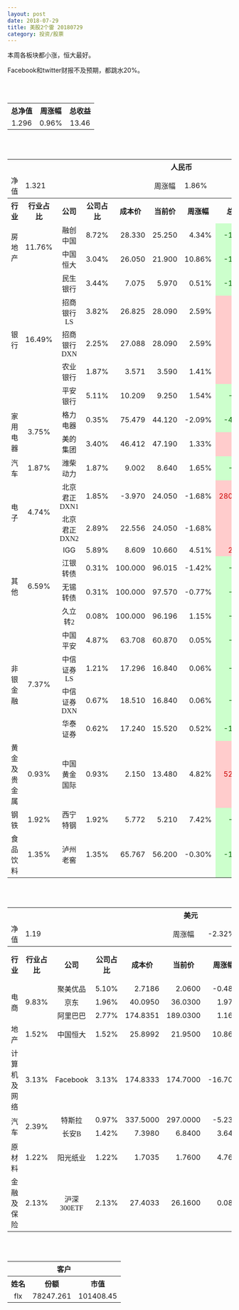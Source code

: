 ```yaml
---
layout: post
date: 2018-07-29
title: 美股2个雷 20180729
category: 投资/股票
---
```


本周各板块都小涨，恒大最好。

Facebook和twitter财报不及预期，都跳水20%。

<br/>
<br/>

<table cellspacing="0" border="0">
	<tr>
		<th height="21" align="center"><font face="Noto Sans CJK SC Regular">总净值</font></th>
		<th align="center"><font face="Noto Sans CJK SC Regular">周涨幅</font></th>
		<th align="center"><font face="Noto Sans CJK SC Regular">总收益</font></th>
	</tr>
	<tr>
		<td height="17" align="center" sdval="1.296" sdnum="1033;0;0.000">1.296</td>
		<td align="center" sdval="0.0096" sdnum="1033;0;0.00%">0.96%</td>
		<td align="center" sdval="13.46" sdnum="1033;0;0.00">13.46</td>
	</tr>
</table>
<br />
<br />
<table>
	<tr>
		<th colspan="11"  height="21" align="center" valign="middle"><font face="Noto Sans CJK SC Regular">人民币</font></th>
		</tr>
	<tr>
		<td height="17" align="center"><font face="Noto Sans CJK SC Regular">净值</font></td>
		<td colspan="4"  align="left" valign="middle" sdval="1.321" sdnum="1033;">1.321</td>
		<td align="center"><font face="Noto Sans CJK SC Regular">周涨幅</font></td>
		<td colspan="5"  align="left" valign="middle" sdval="0.0186" sdnum="1033;0;0.00%">1.86%</td>
		</tr>
	<tr>
		<th height="22" align="center" valign="middle"><font face="Noto Sans CJK SC Regular">行业</font></th>
		<th align="center" valign="middle"><font face="Noto Sans CJK SC Regular">行业占比</font></th>
		<th align="center"><font face="Noto Sans CJK SC Regular">公司</font></th>
		<th align="center"><font face="Noto Sans CJK SC Regular">公司占比</font></th>
		<th align="center"><font face="Noto Sans CJK SC Regular">成本价</font></th>
		<th align="center"><font face="Noto Sans CJK SC Regular">当前价</font></th>
		<th align="center"><font face="Noto Sans CJK SC Regular">周涨幅</font></th>
		<th align="center"><font face="Noto Sans CJK SC Regular">总涨幅</font></th>
		<th align="left"><font face="Noto Sans CJK SC Regular">下一阶梯</font></th>
		<th align="left"><font face="Noto Sans CJK SC Regular">浮动止损价</font></th>
		<th align="center"><font face="Noto Sans CJK SC Regular">止损价</font></th>
	</tr>
	<tr>
		<td rowspan="2"  height="34" align="center" valign="middle"><font face="Noto Sans CJK SC Regular">房地产</font></td>
		<td rowspan="2"  align="center" valign="middle" sdval="0.1176" sdnum="1033;0;0.00%">11.76%</td>
		<td align="center"><font face="Noto Sans CJK SC Regular">融创中国</font></td>
		<td align="right" sdval="0.0872" sdnum="1033;0;0.00%">8.72%</td>
		<td align="right" sdval="28.33" sdnum="1033;0;0.000">28.330</td>
		<td align="right" sdval="25.25" sdnum="1033;0;0.000">25.250</td>
		<td align="right" sdval="0.0434" sdnum="1033;0;0.00%">4.34%</td>
		<td align="right" bgcolor="#CCFFCC" sdval="-0.110118672785034" sdnum="1033;0;0.00%"><font color="#006600">-11.01%</font></td>
		<td align="right" sdval="35.4125" sdnum="1033;0;0.000">35.413</td>
		<td align="right" sdval="0" sdnum="1033;0;0.000">0.000</td>
		<td align="right" sdval="0" sdnum="1033;0;0.000">0.000</td>
	</tr>
	<tr>
		<td align="center"><font face="Noto Sans CJK SC Regular">中国恒大</font></td>
		<td align="right" sdval="0.0304" sdnum="1033;0;0.00%">3.04%</td>
		<td align="right" sdval="26.05" sdnum="1033;0;0.000">26.050</td>
		<td align="right" sdval="21.9" sdnum="1033;0;0.000">21.900</td>
		<td align="right" sdval="0.1086" sdnum="1033;0;0.00%">10.86%</td>
		<td align="right" bgcolor="#CCFFCC" sdval="-0.160709021113244" sdnum="1033;0;0.00%"><font color="#006600">-16.07%</font></td>
		<td align="right" sdval="32.5625" sdnum="1033;0;0.000">32.563</td>
		<td align="right" sdval="0" sdnum="1033;0;0.000">0.000</td>
		<td align="right" sdval="0" sdnum="1033;0;0.000">0.000</td>
	</tr>
	<tr>
		<td rowspan="5"  height="93" align="center" valign="middle"><font face="Noto Sans CJK SC Regular">银行</font></td>
		<td rowspan="5"  align="center" valign="middle" sdval="0.1649" sdnum="1033;0;0.00%">16.49%</td>
		<td align="center"><font face="Noto Sans CJK SC Regular">民生银行</font></td>
		<td align="right" sdval="0.0344" sdnum="1033;0;0.00%">3.44%</td>
		<td align="right" sdval="7.075" sdnum="1033;0;0.000">7.075</td>
		<td align="right" sdval="5.97" sdnum="1033;0;0.000">5.970</td>
		<td align="right" sdval="0.0051" sdnum="1033;0;0.00%">0.51%</td>
		<td align="right" bgcolor="#CCFFCC" sdval="-0.157583745583039" sdnum="1033;0;0.00%"><font color="#006600">-15.76%</font></td>
		<td align="right" sdval="8.84375" sdnum="1033;0;0.000">8.844</td>
		<td align="right" sdval="0" sdnum="1033;0;0.000">0.000</td>
		<td align="right" sdval="0" sdnum="1033;0;0.000">0.000</td>
	</tr>
	<tr>
		<td align="center"><font face="Noto Sans CJK SC Regular">招商银行LS</font></td>
		<td align="right" sdval="0.0382" sdnum="1033;0;0.00%">3.82%</td>
		<td align="right" sdval="26.825" sdnum="1033;0;0.000">26.825</td>
		<td align="right" sdval="28.09" sdnum="1033;0;0.000">28.090</td>
		<td align="right" sdval="0.0259" sdnum="1033;0;0.00%">2.59%</td>
		<td align="right" bgcolor="#FFCCCC" sdval="0.0457575023299162" sdnum="1033;0;0.00%"><font color="#CC0000">4.58%</font></td>
		<td align="right" sdval="33.53125" sdnum="1033;0;0.000">33.531</td>
		<td align="right" sdval="0" sdnum="1033;0;0.000">0.000</td>
		<td align="right" sdval="0" sdnum="1033;0;0.000">0.000</td>
	</tr>
	<tr>
		<td align="center"><font face="Noto Sans CJK SC Regular">招商银行DXN</font></td>
		<td align="right" sdval="0.0225" sdnum="1033;0;0.00%">2.25%</td>
		<td align="right" sdval="27.088" sdnum="1033;0;0.000">27.088</td>
		<td align="right" sdval="28.09" sdnum="1033;0;0.000">28.090</td>
		<td align="right" sdval="0.0259" sdnum="1033;0;0.00%">2.59%</td>
		<td align="right" bgcolor="#FFCCCC" sdval="0.0355905493207322" sdnum="1033;0;0.00%"><font color="#CC0000">3.56%</font></td>
		<td align="right" sdval="33.86" sdnum="1033;0;0.000">33.860</td>
		<td align="right" sdval="0" sdnum="1033;0;0.000">0.000</td>
		<td align="right" sdval="0" sdnum="1033;0;0.000">0.000</td>
	</tr>
	<tr>
		<td align="center"><font face="Noto Sans CJK SC Regular">农业银行</font></td>
		<td align="right" sdval="0.0187" sdnum="1033;0;0.00%">1.87%</td>
		<td align="right" sdval="3.571" sdnum="1033;0;0.000">3.571</td>
		<td align="right" sdval="3.59" sdnum="1033;0;0.000">3.590</td>
		<td align="right" sdval="0.0141" sdnum="1033;0;0.00%">1.41%</td>
		<td align="right" bgcolor="#FFCCCC" sdval="0.00392063847661706" sdnum="1033;0;0.00%"><font color="#CC0000">0.39%</font></td>
		<td align="right" sdval="4.46375" sdnum="1033;0;0.000">4.464</td>
		<td align="right" sdval="0" sdnum="1033;0;0.000">0.000</td>
		<td align="right" sdval="0" sdnum="1033;0;0.000">0.000</td>
	</tr>
	<tr>
		<td align="center"><font face="Noto Sans CJK SC Regular">平安银行</font></td>
		<td align="right" sdval="0.0511" sdnum="1033;0;0.00%">5.11%</td>
		<td align="right" sdval="10.209" sdnum="1033;0;0.000">10.209</td>
		<td align="right" sdval="9.25" sdnum="1033;0;0.000">9.250</td>
		<td align="right" sdval="0.0154" sdnum="1033;0;0.00%">1.54%</td>
		<td align="right" bgcolor="#CCFFCC" sdval="-0.0953367224997551" sdnum="1033;0;0.00%"><font color="#006600">-9.53%</font></td>
		<td align="right" sdval="12.76125" sdnum="1033;0;0.000">12.761</td>
		<td align="right" sdval="0" sdnum="1033;0;0.000">0.000</td>
		<td align="right" sdval="0" sdnum="1033;0;0.000">0.000</td>
	</tr>
	<tr>
		<td rowspan="2"  height="34" align="center" valign="middle"><font face="Noto Sans CJK SC Regular">家用电器</font></td>
		<td rowspan="2"  align="center" valign="middle" sdval="0.0375" sdnum="1033;0;0.00%">3.75%</td>
		<td align="center"><font face="Noto Sans CJK SC Regular">格力电器</font></td>
		<td align="right" sdval="0.0035" sdnum="1033;0;0.00%">0.35%</td>
		<td align="right" sdval="75.479" sdnum="1033;0;0.000">75.479</td>
		<td align="right" sdval="44.12" sdnum="1033;0;0.000">44.120</td>
		<td align="right" sdval="-0.0209" sdnum="1033;0;0.00%">-2.09%</td>
		<td align="right" bgcolor="#CCFFCC" sdval="-0.416866553610938" sdnum="1033;0;0.00%"><font color="#006600">-41.69%</font></td>
		<td align="right" sdval="94.34875" sdnum="1033;0;0.000">94.349</td>
		<td align="right" sdval="0" sdnum="1033;0;0.000">0.000</td>
		<td align="right" sdval="0" sdnum="1033;0;0.000">0.000</td>
	</tr>
	<tr>
		<td align="center"><font face="Noto Sans CJK SC Regular">美的集团</font></td>
		<td align="right" sdval="0.034" sdnum="1033;0;0.00%">3.40%</td>
		<td align="right" sdval="46.412" sdnum="1033;0;0.000">46.412</td>
		<td align="right" sdval="47.19" sdnum="1033;0;0.000">47.190</td>
		<td align="right" sdval="0.0133" sdnum="1033;0;0.00%">1.33%</td>
		<td align="right" bgcolor="#FFCCCC" sdval="0.0153629061449625" sdnum="1033;0;0.00%"><font color="#CC0000">1.54%</font></td>
		<td align="right" sdval="58.015" sdnum="1033;0;0.000">58.015</td>
		<td align="right" sdval="0" sdnum="1033;0;0.000">0.000</td>
		<td align="right" sdval="0" sdnum="1033;0;0.000">0.000</td>
	</tr>
	<tr>
		<td height="17" align="center" valign="middle"><font face="Noto Sans CJK SC Regular">汽车</font></td>
		<td align="center" valign="middle" sdval="0.0187" sdnum="1033;0;0.00%">1.87%</td>
		<td align="center"><font face="Noto Sans CJK SC Regular">潍柴动力</font></td>
		<td align="right" sdval="0.0187" sdnum="1033;0;0.00%">1.87%</td>
		<td align="right" sdval="9.002" sdnum="1033;0;0.000">9.002</td>
		<td align="right" sdval="8.64" sdnum="1033;0;0.000">8.640</td>
		<td align="right" sdval="0.0165" sdnum="1033;0;0.00%">1.65%</td>
		<td align="right" bgcolor="#CCFFCC" sdval="-0.0416132859364586" sdnum="1033;0;0.00%"><font color="#006600">-4.16%</font></td>
		<td align="right" sdval="11.2525" sdnum="1033;0;0.000">11.253</td>
		<td align="right" sdval="0" sdnum="1033;0;0.000">0.000</td>
		<td align="right" sdval="0" sdnum="1033;0;0.000">0.000</td>
	</tr>
	<tr>
		<td rowspan="2"  height="42" align="center" valign="middle"><font face="Noto Sans CJK SC Regular">电子</font></td>
		<td rowspan="2"  align="center" valign="middle" sdval="0.0474" sdnum="1033;0;0.00%">4.74%</td>
		<td align="center"><font face="Noto Sans CJK SC Regular">北京君正DXN1</font></td>
		<td align="right" sdval="0.0185" sdnum="1033;0;0.00%">1.85%</td>
		<td align="right" sdval="-3.97" sdnum="1033;0;0.000">-3.970</td>
		<td align="right" sdval="24.05" sdnum="1033;0;0.000">24.050</td>
		<td align="right" sdval="-0.0168" sdnum="1033;0;0.00%">-1.68%</td>
		<td align="right" bgcolor="#FFCCCC" sdval="28.02" sdnum="1033;0;0.00%"><font color="#CC0000">2802.00%</font></td>
		<td align="right" bgcolor="#CCFFCC" sdval="28.421709430404" sdnum="1033;0;0.000"><font color="#006600">28.422</font></td>
		<td align="right" bgcolor="#FFCCCC" sdval="20.9183781407773" sdnum="1033;0;0.000"><font color="#CC0000">20.918</font></td>
		<td align="right" sdval="0" sdnum="1033;0;0.000">0.000</td>
	</tr>
	<tr>
		<td align="center"><font face="Noto Sans CJK SC Regular">北京君正DXN2</font></td>
		<td align="right" sdval="0.0289" sdnum="1033;0;0.00%">2.89%</td>
		<td align="right" sdval="22.556" sdnum="1033;0;0.000">22.556</td>
		<td align="right" sdval="24.05" sdnum="1033;0;0.000">24.050</td>
		<td align="right" sdval="-0.0168" sdnum="1033;0;0.00%">-1.68%</td>
		<td align="right" bgcolor="#FFCCCC" sdval="0.0648351480759" sdnum="1033;0;0.00%"><font color="#CC0000">6.48%</font></td>
		<td align="right" sdval="28.195" sdnum="1033;0;0.000">28.195</td>
		<td align="right" sdval="0" sdnum="1033;0;0.000">0.000</td>
		<td align="right" sdval="0" sdnum="1033;0;0.000">0.000</td>
	</tr>
	<tr>
		<td rowspan="4"  height="72" align="center" valign="middle"><font face="Noto Sans CJK SC Regular">其他</font></td>
		<td rowspan="4"  align="center" valign="middle" sdval="0.0659" sdnum="1033;0;0.00%">6.59%</td>
		<td align="center">IGG</td>
		<td align="right" sdval="0.0589" sdnum="1033;0;0.00%">5.89%</td>
		<td align="right" sdval="8.6088" sdnum="1033;0;0.000">8.609</td>
		<td align="right" sdval="10.66" sdnum="1033;0;0.000">10.660</td>
		<td align="right" sdval="0.0451" sdnum="1033;0;0.00%">4.51%</td>
		<td align="right" bgcolor="#FFCCCC" sdval="0.236867818975931" sdnum="1033;0;0.00%"><font color="#CC0000">23.69%</font></td>
		<td align="right" sdval="10.761" sdnum="1033;0;0.000">10.761</td>
		<td align="right" sdval="0" sdnum="1033;0;0.000">0.000</td>
		<td align="right" bgcolor="#FFCCCC" sdval="9.9" sdnum="1033;0;0.000"><font color="#CC0000">9.900</font></td>
	</tr>
	<tr>
		<td align="center"><font face="Noto Sans CJK SC Regular"> 江银转债</font></td>
		<td align="right" sdval="0.0031" sdnum="1033;0;0.00%">0.31%</td>
		<td align="right" sdval="100" sdnum="1033;0;0.000">100.000</td>
		<td align="right" sdval="96.015" sdnum="1033;0;0.000">96.015</td>
		<td align="right" sdval="-0.0142" sdnum="1033;0;0.00%">-1.42%</td>
		<td align="right" bgcolor="#CCFFCC" sdval="-0.04125" sdnum="1033;0;0.00%"><font color="#006600">-4.13%</font></td>
		<td align="right" sdval="125" sdnum="1033;0;0.000">125.000</td>
		<td align="right" sdval="0" sdnum="1033;0;0.000">0.000</td>
		<td align="right" sdval="0" sdnum="1033;0;0.000">0.000</td>
	</tr>
	<tr>
		<td align="center"><font face="Noto Sans CJK SC Regular">无锡转债</font></td>
		<td align="right" sdval="0.0031" sdnum="1033;0;0.00%">0.31%</td>
		<td align="right" sdval="100" sdnum="1033;0;0.000">100.000</td>
		<td align="right" sdval="97.57" sdnum="1033;0;0.000">97.570</td>
		<td align="right" sdval="-0.0077" sdnum="1033;0;0.00%">-0.77%</td>
		<td align="right" bgcolor="#CCFFCC" sdval="-0.0257000000000002" sdnum="1033;0;0.00%"><font color="#006600">-2.57%</font></td>
		<td align="right" sdval="125" sdnum="1033;0;0.000">125.000</td>
		<td align="right" sdval="0" sdnum="1033;0;0.000">0.000</td>
		<td align="right" sdval="0" sdnum="1033;0;0.000">0.000</td>
	</tr>
	<tr>
		<td align="center"><font face="Noto Sans CJK SC Regular">久立转2</font></td>
		<td align="right" sdval="0.0008" sdnum="1033;0;0.00%">0.08%</td>
		<td align="right" sdval="100" sdnum="1033;0;0.000">100.000</td>
		<td align="right" sdval="96.196" sdnum="1033;0;0.000">96.196</td>
		<td align="right" sdval="0.0115" sdnum="1033;0;0.00%">1.15%</td>
		<td align="right" bgcolor="#CCFFCC" sdval="-0.0394400000000001" sdnum="1033;0;0.00%"><font color="#006600">-3.94%</font></td>
		<td align="right" sdval="125" sdnum="1033;0;0.000">125.000</td>
		<td align="right" sdval="0" sdnum="1033;0;0.000">0.000</td>
		<td align="right" sdval="0" sdnum="1033;0;0.000">0.000</td>
	</tr>
	<tr>
		<td rowspan="4"  height="70" align="center" valign="middle"><font face="Noto Sans CJK SC Regular">非银金融</font></td>
		<td rowspan="4"  align="center" valign="middle" sdval="0.0737" sdnum="1033;0;0.00%">7.37%</td>
		<td align="center"><font face="Noto Sans CJK SC Regular">中国平安</font></td>
		<td align="right" sdval="0.0487" sdnum="1033;0;0.00%">4.87%</td>
		<td align="right" sdval="63.708" sdnum="1033;0;0.000">63.708</td>
		<td align="right" sdval="60.87" sdnum="1033;0;0.000">60.870</td>
		<td align="right" sdval="0.0005" sdnum="1033;0;0.00%">0.05%</td>
		<td align="right" bgcolor="#CCFFCC" sdval="-0.0459469956677341" sdnum="1033;0;0.00%"><font color="#006600">-4.59%</font></td>
		<td align="right" sdval="79.635" sdnum="1033;0;0.000">79.635</td>
		<td align="right" sdval="0" sdnum="1033;0;0.000">0.000</td>
		<td align="right" sdval="0" sdnum="1033;0;0.000">0.000</td>
	</tr>
	<tr>
		<td align="center"><font face="Noto Sans CJK SC Regular">中信证券LS</font></td>
		<td align="right" sdval="0.0121" sdnum="1033;0;0.00%">1.21%</td>
		<td align="right" sdval="17.296" sdnum="1033;0;0.000">17.296</td>
		<td align="right" sdval="16.84" sdnum="1033;0;0.000">16.840</td>
		<td align="right" sdval="0.0006" sdnum="1033;0;0.00%">0.06%</td>
		<td align="right" bgcolor="#CCFFCC" sdval="-0.0277644773358002" sdnum="1033;0;0.00%"><font color="#006600">-2.78%</font></td>
		<td align="right" sdval="21.62" sdnum="1033;0;0.000">21.620</td>
		<td align="right" sdval="0" sdnum="1033;0;0.000">0.000</td>
		<td align="right" sdval="0" sdnum="1033;0;0.000">0.000</td>
	</tr>
	<tr>
		<td align="center"><font face="Noto Sans CJK SC Regular">中信证券DXN</font></td>
		<td align="right" sdval="0.0067" sdnum="1033;0;0.00%">0.67%</td>
		<td align="right" sdval="18.51" sdnum="1033;0;0.000">18.510</td>
		<td align="right" sdval="16.84" sdnum="1033;0;0.000">16.840</td>
		<td align="right" sdval="0.0006" sdnum="1033;0;0.00%">0.06%</td>
		<td align="right" bgcolor="#CCFFCC" sdval="-0.0916215018908699" sdnum="1033;0;0.00%"><font color="#006600">-9.16%</font></td>
		<td align="right" sdval="23.1375" sdnum="1033;0;0.000">23.138</td>
		<td align="right" sdval="0" sdnum="1033;0;0.000">0.000</td>
		<td align="right" sdval="0" sdnum="1033;0;0.000">0.000</td>
	</tr>
	<tr>
		<td align="center"><font face="Noto Sans CJK SC Regular">华泰证券</font></td>
		<td align="right" sdval="0.0062" sdnum="1033;0;0.00%">0.62%</td>
		<td align="right" sdval="17.24" sdnum="1033;0;0.000">17.240</td>
		<td align="right" sdval="15.52" sdnum="1033;0;0.000">15.520</td>
		<td align="right" sdval="0.0052" sdnum="1033;0;0.00%">0.52%</td>
		<td align="right" bgcolor="#CCFFCC" sdval="-0.101167981438515" sdnum="1033;0;0.00%"><font color="#006600">-10.12%</font></td>
		<td align="right" sdval="21.55" sdnum="1033;0;0.000">21.550</td>
		<td align="right" sdval="0" sdnum="1033;0;0.000">0.000</td>
		<td align="right" sdval="0" sdnum="1033;0;0.000">0.000</td>
	</tr>
	<tr>
		<td height="17" align="center"><font face="Noto Sans CJK SC Regular">黄金及贵金属</font></td>
		<td align="center" valign="middle" sdval="0.0093" sdnum="1033;0;0.00%">0.93%</td>
		<td align="center"><font face="Noto Sans CJK SC Regular">中国黄金国际</font></td>
		<td align="right" sdval="0.0093" sdnum="1033;0;0.00%">0.93%</td>
		<td align="right" sdval="2.15" sdnum="1033;0;0.000">2.150</td>
		<td align="right" sdval="13.48" sdnum="1033;0;0.000">13.480</td>
		<td align="right" sdval="0.0482" sdnum="1033;0;0.00%">4.82%</td>
		<td align="right" bgcolor="#FFCCCC" sdval="5.26836744186047" sdnum="1033;0;0.00%"><font color="#CC0000">526.84%</font></td>
		<td align="right" bgcolor="#CCFFCC" sdval="16.0187482833862" sdnum="1033;0;0.000"><font color="#006600">16.019</font></td>
		<td align="right" bgcolor="#FFCCCC" sdval="11.7897987365723" sdnum="1033;0;0.000"><font color="#CC0000">11.790</font></td>
		<td align="right" sdval="0" sdnum="1033;0;0.000">0.000</td>
	</tr>
	<tr>
		<td height="17" align="center"><font face="Noto Sans CJK SC Regular">钢铁</font></td>
		<td align="center" valign="middle" sdval="0.0192" sdnum="1033;0;0.00%">1.92%</td>
		<td align="center"><font face="Noto Sans CJK SC Regular">西宁特钢</font></td>
		<td align="right" sdval="0.0192" sdnum="1033;0;0.00%">1.92%</td>
		<td align="right" sdval="5.772" sdnum="1033;0;0.000">5.772</td>
		<td align="right" sdval="5.21" sdnum="1033;0;0.000">5.210</td>
		<td align="right" sdval="0.0742" sdnum="1033;0;0.00%">7.42%</td>
		<td align="right" bgcolor="#CCFFCC" sdval="-0.0987665973665974" sdnum="1033;0;0.00%"><font color="#006600">-9.88%</font></td>
		<td align="right" sdval="7.215" sdnum="1033;0;0.000">7.215</td>
		<td align="right" sdval="0" sdnum="1033;0;0.000">0.000</td>
		<td align="right" sdval="0" sdnum="1033;0;0.000">0.000</td>
	</tr>
	<tr>
		<td height="17" align="center"><font face="Noto Sans CJK SC Regular">食品饮料</font></td>
		<td align="center" valign="middle" sdval="0.0135" sdnum="1033;0;0.00%">1.35%</td>
		<td align="center"><font face="Noto Sans CJK SC Regular">泸州老窖</font></td>
		<td align="right" sdval="0.0135" sdnum="1033;0;0.00%">1.35%</td>
		<td align="right" sdval="65.767" sdnum="1033;0;0.000">65.767</td>
		<td align="right" sdval="56.2" sdnum="1033;0;0.000">56.200</td>
		<td align="right" sdval="-0.003" sdnum="1033;0;0.00%">-0.30%</td>
		<td align="right" bgcolor="#CCFFCC" sdval="-0.146868091900193" sdnum="1033;0;0.00%"><font color="#006600">-14.69%</font></td>
		<td align="right" sdval="82.20875" sdnum="1033;0;0.000">82.209</td>
		<td align="right" sdval="0" sdnum="1033;0;0.000">0.000</td>
		<td align="right" sdval="0" sdnum="1033;0;0.000">0.000</td>
	</tr>
</table>
<br />
<br />
<table>
	<tr>
		<th colspan="11"  height="21" align="center" valign="middle"><font face="Noto Sans CJK SC Regular">美元</font></th>
		</tr>
	<tr>
		<td height="17" align="center"><font face="Noto Sans CJK SC Regular">净值</font></td>
		<td colspan="4"  align="left" valign="middle" sdval="1.19" sdnum="1033;">1.19</td>
		<td align="center"><font face="Noto Sans CJK SC Regular">周涨幅</font></td>
		<td colspan="5"  align="left" valign="middle" sdval="-0.0232" sdnum="1033;0;0.00%">-2.32%</td>
		</tr>
	<tr>
		<th height="21" align="center" valign="middle"><font face="Noto Sans CJK SC Regular">行业</font></th>
		<th align="center" valign="middle"><font face="Noto Sans CJK SC Regular">行业占比</font></th>
		<th align="center"><font face="Noto Sans CJK SC Regular">公司</font></th>
		<th align="center"><font face="Noto Sans CJK SC Regular">公司占比</font></th>
		<th align="center"><font face="Noto Sans CJK SC Regular">成本价</font></th>
		<th align="center"><font face="Noto Sans CJK SC Regular">当前价</font></th>
		<th align="center"><font face="Noto Sans CJK SC Regular">周涨幅</font></th>
		<th align="center"><font face="Noto Sans CJK SC Regular">总涨幅</font></th>
		<th align="left"><font face="Noto Sans CJK SC Regular">下一阶梯</font></th>
		<th align="left"><font face="Noto Sans CJK SC Regular">浮动止损价</font></th>
		<th align="center"><font face="Noto Sans CJK SC Regular">止损价</font></th>
	</tr>
	<tr>
		<td rowspan="3"  height="51" align="center" valign="middle"><font face="Noto Sans CJK SC Regular">电商</font></td>
		<td rowspan="3"  align="center" valign="middle" sdval="0.0983" sdnum="1033;0;0.00%">9.83%</td>
		<td align="center" sdnum="1033;0;0.00%"><font face="Noto Sans CJK SC Regular">聚美优品</font></td>
		<td align="right" sdval="0.051" sdnum="1033;0;0.00%">5.10%</td>
		<td align="right" sdval="2.7186" sdnum="1033;0;0.0000">2.7186</td>
		<td align="right" sdval="2.06" sdnum="1033;0;0.0000">2.0600</td>
		<td align="right" sdval="-0.0048" sdnum="1033;0;0.00%">-0.48%</td>
		<td align="right" bgcolor="#CCFFCC" sdval="-0.243657044066799" sdnum="1033;0;0.00%"><font color="#006600">-24.37%</font></td>
		<td align="right" sdval="3.39825" sdnum="1033;0;0.000">3.398</td>
		<td align="right" sdval="0" sdnum="1033;0;0.000">0.000</td>
		<td align="right" sdval="0" sdnum="1033;0;0.000">0.000</td>
	</tr>
	<tr>
		<td align="center" sdnum="1033;0;0.00%"><font face="Noto Sans CJK SC Regular">京东</font></td>
		<td align="right" sdval="0.0196" sdnum="1033;0;0.00%">1.96%</td>
		<td align="right" sdval="40.095" sdnum="1033;0;0.0000">40.0950</td>
		<td align="right" sdval="36.03" sdnum="1033;0;0.0000">36.0300</td>
		<td align="right" sdval="0.0197" sdnum="1033;0;0.00%">1.97%</td>
		<td align="right" bgcolor="#CCFFCC" sdval="-0.102784212495324" sdnum="1033;0;0.00%"><font color="#006600">-10.28%</font></td>
		<td align="right" sdval="50.11875" sdnum="1033;0;0.000">50.119</td>
		<td align="right" sdval="0" sdnum="1033;0;0.000">0.000</td>
		<td align="right" sdval="0" sdnum="1033;0;0.000">0.000</td>
	</tr>
	<tr>
		<td align="center" sdnum="1033;0;0.00%"><font face="Noto Sans CJK SC Regular">阿里巴巴</font></td>
		<td align="right" sdval="0.0277" sdnum="1033;0;0.00%">2.77%</td>
		<td align="right" sdval="174.8351" sdnum="1033;0;0.0000">174.8351</td>
		<td align="right" sdval="189.03" sdnum="1033;0;0.0000">189.0300</td>
		<td align="right" sdval="0.0116" sdnum="1033;0;0.00%">1.16%</td>
		<td align="right" bgcolor="#FFCCCC" sdval="0.0797902186689057" sdnum="1033;0;0.00%"><font color="#CC0000">7.98%</font></td>
		<td align="right" sdval="218.543875" sdnum="1033;0;0.000">218.544</td>
		<td align="right" sdval="0" sdnum="1033;0;0.000">0.000</td>
		<td align="right" sdval="0" sdnum="1033;0;0.000">0.000</td>
	</tr>
	<tr>
		<td height="17" align="center" valign="middle"><font face="Noto Sans CJK SC Regular">地产</font></td>
		<td align="center" sdval="0.0152" sdnum="1033;0;0.00%">1.52%</td>
		<td align="center" sdnum="1033;0;0.00%"><font face="Noto Sans CJK SC Regular">中国恒大</font></td>
		<td align="right" sdval="0.0152" sdnum="1033;0;0.00%">1.52%</td>
		<td align="right" sdval="25.8992" sdnum="1033;0;0.0000">25.8992</td>
		<td align="right" sdval="21.95" sdnum="1033;0;0.0000">21.9500</td>
		<td align="right" sdval="0.1086" sdnum="1033;0;0.00%">10.86%</td>
		<td align="right" bgcolor="#CCFFCC" sdval="-0.153883474393032" sdnum="1033;0;0.00%"><font color="#006600">-15.39%</font></td>
		<td align="right" sdval="32.374" sdnum="1033;0;0.000">32.374</td>
		<td align="right" sdval="0" sdnum="1033;0;0.000">0.000</td>
		<td align="right" sdval="0" sdnum="1033;0;0.000">0.000</td>
	</tr>
	<tr>
		<td height="17" align="center"><font face="Noto Sans CJK SC Regular">计算机及网络</font></td>
		<td align="center" sdval="0.0313" sdnum="1033;0;0.00%">3.13%</td>
		<td align="center" sdnum="1033;0;0.00%">Facebook</td>
		<td align="right" sdval="0.0313" sdnum="1033;0;0.00%">3.13%</td>
		<td align="right" sdval="174.8333" sdnum="1033;0;0.0000">174.8333</td>
		<td align="right" sdval="174.7" sdnum="1033;0;0.0000">174.7000</td>
		<td align="right" sdval="-0.167" sdnum="1033;0;0.00%">-16.70%</td>
		<td align="right" bgcolor="#CCFFCC" sdval="-0.00216244056481252" sdnum="1033;0;0.00%"><font color="#006600">-0.22%</font></td>
		<td align="right" sdval="218.541625" sdnum="1033;0;0.000">218.542</td>
		<td align="right" sdval="0" sdnum="1033;0;0.000">0.000</td>
		<td align="right" sdval="0" sdnum="1033;0;0.000">0.000</td>
	</tr>
	<tr>
		<td rowspan="2"  height="38" align="center" valign="middle"><font face="Noto Sans CJK SC Regular">汽车</font></td>
		<td rowspan="2"  align="center" valign="middle" sdval="0.0239" sdnum="1033;0;0.00%">2.39%</td>
		<td align="center" sdnum="1033;0;0.00%"><font face="Noto Sans CJK SC Regular">特斯拉</font></td>
		<td align="right" sdval="0.0097" sdnum="1033;0;0.00%">0.97%</td>
		<td align="right" sdval="337.5" sdnum="1033;0;0.0000">337.5000</td>
		<td align="right" sdval="297" sdnum="1033;0;0.0000">297.0000</td>
		<td align="right" sdval="-0.0523" sdnum="1033;0;0.00%">-5.23%</td>
		<td align="right" bgcolor="#CCFFCC" sdval="-0.1214" sdnum="1033;0;0.00%"><font color="#006600">-12.14%</font></td>
		<td align="right" sdval="421.875" sdnum="1033;0;0.000">421.875</td>
		<td align="right" sdval="0" sdnum="1033;0;0.000">0.000</td>
		<td align="right" sdval="0" sdnum="1033;0;0.000">0.000</td>
	</tr>
	<tr>
		<td align="center" sdnum="1033;0;0.00%"><font face="Noto Sans CJK SC Regular">长安B</font></td>
		<td align="right" sdval="0.0142" sdnum="1033;0;0.00%">1.42%</td>
		<td align="right" sdval="7.398" sdnum="1033;0;0.0000">7.3980</td>
		<td align="right" sdval="6.84" sdnum="1033;0;0.0000">6.8400</td>
		<td align="right" sdval="0.0364" sdnum="1033;0;0.00%">3.64%</td>
		<td align="right" bgcolor="#CCFFCC" sdval="-0.076825790754258" sdnum="1033;0;0.00%"><font color="#006600">-7.68%</font></td>
		<td align="right" sdval="9.2475" sdnum="1033;0;0.000">9.248</td>
		<td align="right" sdval="0" sdnum="1033;0;0.000">0.000</td>
		<td align="right" sdval="0" sdnum="1033;0;0.000">0.000</td>
	</tr>
	<tr>
		<td height="17" align="center"><font face="Noto Sans CJK SC Regular">原材料</font></td>
		<td align="center" sdval="0.0122" sdnum="1033;0;0.00%">1.22%</td>
		<td align="center" sdnum="1033;0;0.00%"><font face="Noto Sans CJK SC Regular">阳光纸业</font></td>
		<td align="right" sdval="0.0122" sdnum="1033;0;0.00%">1.22%</td>
		<td align="right" sdval="1.7035" sdnum="1033;0;0.0000">1.7035</td>
		<td align="right" sdval="1.76" sdnum="1033;0;0.0000">1.7600</td>
		<td align="right" sdval="0.0476" sdnum="1033;0;0.00%">4.76%</td>
		<td align="right" bgcolor="#FFCCCC" sdval="0.0317670090989139" sdnum="1033;0;0.00%"><font color="#CC0000">3.18%</font></td>
		<td align="right" sdval="2.129375" sdnum="1033;0;0.000">2.129</td>
		<td align="right" sdval="0" sdnum="1033;0;0.000">0.000</td>
		<td align="right" sdval="0" sdnum="1033;0;0.000">0.000</td>
	</tr>
	<tr>
		<td height="21" align="center"><font face="Noto Sans CJK SC Regular"> 金融及保险</font></td>
		<td align="center" sdval="0.0213" sdnum="1033;0;0.00%">2.13%</td>
		<td align="center" sdnum="1033;0;0.00%"><font face="Noto Sans CJK SC Regular">沪深300ETF</font></td>
		<td align="right" sdval="0.0213" sdnum="1033;0;0.00%">2.13%</td>
		<td align="right" sdval="27.4033" sdnum="1033;0;0.0000">27.4033</td>
		<td align="right" sdval="26.16" sdnum="1033;0;0.0000">26.1600</td>
		<td align="right" sdval="0.0008" sdnum="1033;0;0.00%">0.08%</td>
		<td align="right" bgcolor="#CCFFCC" sdval="-0.0467704480847199" sdnum="1033;0;0.00%"><font color="#006600">-4.68%</font></td>
		<td align="right" sdval="34.254125" sdnum="1033;0;0.000">34.254</td>
		<td align="right" sdval="0" sdnum="1033;0;0.000">0.000</td>
		<td align="right" sdval="0" sdnum="1033;0;0.000">0.000</td>
	</tr>
</table>
<br />
<br />
<table>
	<tr>
		<th colspan="11"  height="21" align="center" valign="middle"><font face="Noto Sans CJK SC Regular">客户</font></th>
		</tr>
	<tr>
		<th height="21" align="center"><font face="Noto Sans CJK SC Regular">姓名</font></th>
		<th align="center"><font face="Noto Sans CJK SC Regular">份额</font></th>
		<th align="center"><font face="Noto Sans CJK SC Regular">市值</font></th>
	</tr>
	<tr>
		<td height="17" align="center">flx</td>
		<td align="center" sdval="78247.261" sdnum="1033;">78247.261</td>
		<td align="center" sdval="101408.450256" sdnum="1033;0;0.00">101408.45</td>
	</tr>
</table>
